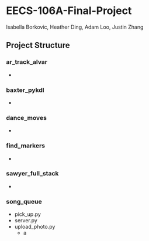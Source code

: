 # EECS-106A-Final-Project
Isabella Borkovic, Heather Ding, Adam Loo, Justin Zhang

## Project Structure

### ar_track_alvar
* 

### baxter_pykdl
* 

### dance_moves
* 

### find_markers
* 

### sawyer_full_stack
* 

### song_queue
* pick_up.py
* server.py
* upload_photo.py
    * a


